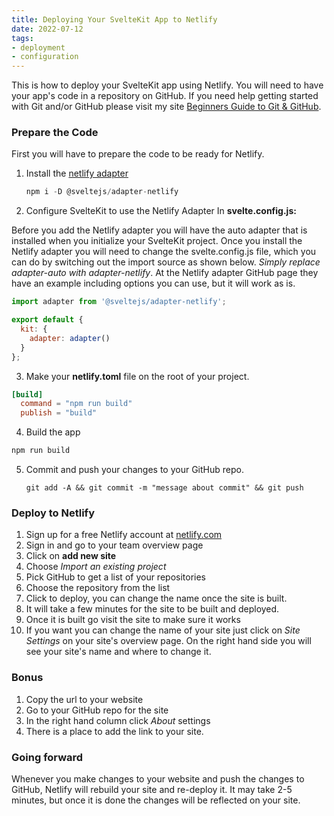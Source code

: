 ```yaml
---
title: Deploying Your SvelteKit App to Netlify
date: 2022-07-12
tags: 
- deployment
- configuration 
---
```


This is how to deploy your SvelteKit app using Netlify. You will need to have your app's code in a repository on GitHub. If you need help getting started with Git and/or GitHub please visit my site <a href="https://technotesbycmfred.netlify.app" target="_blank">Beginners Guide to Git & GitHub</a>.

### Prepare the Code

First you will have to prepare the code to be ready for Netlify.

1. Install the [netlify adapter](https://github.com/sveltejs/kit/tree/master/packages/adapter-netlify)
   ```js
   npm i -D @sveltejs/adapter-netlify
   ```
2. Configure SvelteKit to use the Netlify Adapter
   In **svelte.config.js:**

Before you add the Netlify adapter you will have the auto adapter that is installed when you initialize your SvelteKit project. Once you install the Netlify adapter you will need to change the svelte.config.js file, which you can do by switching out the import source as shown below. _Simply replace adapter-auto with adapter-netlify_.
At the Netlify adapter GitHub page they have an example including options you can use, but it will work as is.

```js
import adapter from '@sveltejs/adapter-netlify';

export default {
  kit: {
    adapter: adapter()
  }
};
```

3. Make your **netlify.toml** file on the root of your project. 

```toml
[build]
  command = "npm run build"
  publish = "build"
```

4. Build the app
```js
npm run build
```

5. Commit and push your changes to your GitHub repo.
   ```git
   git add -A && git commit -m "message about commit" && git push
   ```

### Deploy to Netlify

1. Sign up for a free Netlify account at [netlify.com](https://www.netlify.com/)
2. Sign in and go to your team overview page
3. Click on **add new site**
4. Choose _Import an existing project_
5. Pick GitHub to get a list of your repositories
6. Choose the repository from the list
7. Click to deploy, you can change the name once the site is built.
8. It will take a few minutes for the site to be built and deployed.
9. Once it is built go visit the site to make sure it works
10. If you want you can change the name of your site just click on _Site Settings_ on your site's overview page. On the right hand side you will see your site's name and where to change it.

### Bonus

1. Copy the url to your website
2. Go to your GitHub repo for the site
3. In the right hand column click _About_ settings
4. There is a place to add the link to your site.

### Going forward

Whenever you make changes to your website and push the changes to GitHub, Netlify will rebuild your site and re-deploy it. It may take 2-5 minutes, but once it is done the changes will be reflected on your site.